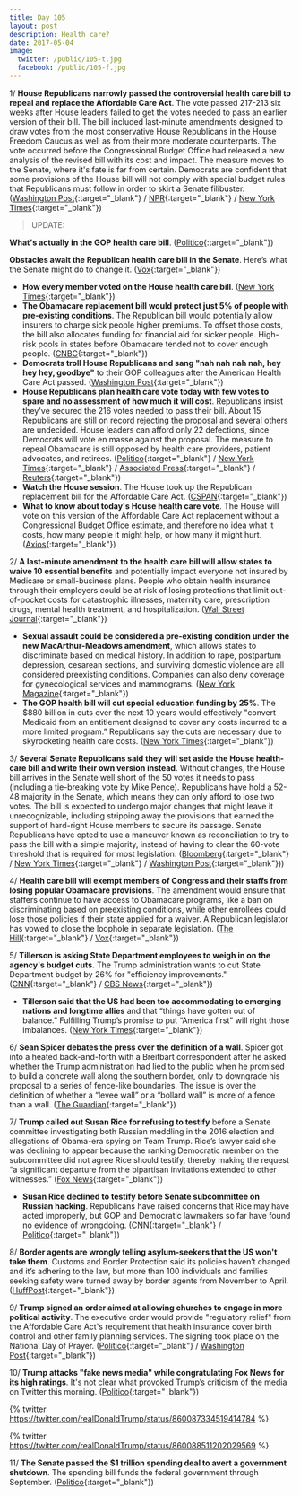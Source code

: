 ```yaml
---
title: Day 105
layout: post
description: Health care?
date: 2017-05-04
image:
  twitter: /public/105-t.jpg
  facebook: /public/105-f.jpg
---
```


1/ **House Republicans narrowly passed the controversial health care bill to repeal and replace the Affordable Care Act**. The vote passed 217-213 six weeks after House leaders failed to get the votes needed to pass an earlier version of their bill. The bill included last-minute amendments designed to draw votes from the most conservative House Republicans in the House Freedom Caucus as well as from their more moderate counterparts. The vote occurred before the Congressional Budget Office had released a new analysis of the revised bill with its cost and impact. The measure moves to the Senate, where it's fate is far from certain. Democrats are confident that some provisions of the House bill will not comply with special budget rules that Republicans must follow in order to skirt a Senate filibuster. ([Washington Post](https://www.washingtonpost.com/powerpost/republicans-plan-health-care-vote-on-thursday-capping-weeks-of-fits-and-starts/2017/05/03/e7dd7c28-306d-11e7-9dec-764dc781686f_story.html){:target="_blank"} / [NPR](http://www.npr.org/2017/05/04/526866090/house-passes-gop-health-care-bill){:target="_blank"} / [New York Times](https://www.nytimes.com/2017/05/04/us/politics/health-care-bill-vote.html){:target="_blank"})

> UPDATE:
>
**What's actually in the GOP health care bill**. ([Politico](http://www.politico.com/story/2017/05/04/gop-health-care-bill-details-explained-237987){:target="_blank"})
>
**Obstacles await the Republican health care bill in the Senate**. Here’s what the Senate might do to change it. ([Vox](https://www.vox.com/policy-and-politics/2017/5/4/15542792/senate-republicans-health-care-bill){:target="_blank"})
>

* **How every member voted on the House health care bill**. ([New York Times](https://www.nytimes.com/interactive/2017/05/04/us/politics/house-vote-republican-health-care-bill.html){:target="_blank"})
* **The Obamacare replacement bill would protect just 5% of people with pre-existing conditions**. The Republican bill would potentially allow insurers to charge sick people higher premiums. To offset those costs, the bill also allocates funding for financial aid for sicker people. High-risk pools in states before Obamacare tended not to cover enough people. ([CNBC](http://www.cnbc.com/2017/05/04/gops-obamacare-replacement-bill-would-protect-just-5-percent-of-people-with-pre-existing-conditions-analysis.html){:target="_blank"})
* **Democrats troll House Republicans and sang "nah nah nah nah, hey hey hey, goodbye"** to their GOP colleagues after the American Health Care Act passed. ([Washington Post](https://www.washingtonpost.com/video/national/house-democrats-sing-goodbye-to-republicans-as-health-care-bill-passes/2017/05/04/6278208a-30f7-11e7-a335-fa0ae1940305_video.html){:target="_blank"})
* **House Republicans plan health care vote today with few votes to spare and no assessment of how much it will cost**. Republicans insist they've secured the 216 votes needed to pass their bill. About 15 Republicans are still on record rejecting the proposal and several others are undecided. House leaders can afford only 22 defections, since Democrats will vote en masse against the proposal. The measure to repeal Obamacare is still opposed by health care providers, patient advocates, and retirees. ([Politico](http://www.politico.com/story/2017/05/04/obamacare-repeal-house-vote-decision-237972){:target="_blank"} / [New York Times](https://www.nytimes.com/2017/05/03/us/politics/gop-eyes-8-billion-addition-to-win-a-crucial-vote-to-the-latest-health-bill.html){:target="_blank"} / [Associated Press](https://apnews.com/e712bb2224e24449b3b94d345f67b840/House-pushes-health-care-bill-to-showdown-vote){:target="_blank"} / [Reuters](http://www.reuters.com/article/us-usa-healthcare-idUSKBN18014F){:target="_blank"})
* **Watch the House session**. The House took up the Republican replacement bill for the Affordable Care Act. ([CSPAN](https://www.c-span.org/video/?427816-1/us-house-takes-gop-health-care-bill){:target="_blank"})
* **What to know about today's House health care vote**. The House will vote on this version of the Affordable Care Act replacement without a Congressional Budget Office estimate, and therefore no idea what it costs, how many people it might help, or how many it might hurt. ([Axios](https://www.axios.com/the-big-thing-what-the-house-is-voting-for-2391702161.html){:target="_blank"})

2/ **A last-minute amendment to the health care bill will allow states to waive 10 essential benefits** and potentially impact everyone not insured by Medicare or small-business plans. People who obtain health insurance through their employers could be at risk of losing protections that limit out-of-pocket costs for catastrophic illnesses, maternity care, prescription drugs, mental health treatment, and hospitalization. ([Wall Street Journal](https://www.wsj.com/articles/little-noted-provision-of-gop-health-bill-could-alter-employer-plans-1493890203){:target="_blank"})

* **Sexual assault could be considered a pre-existing condition under the new MacArthur-Meadows amendment**, which allows states to discriminate based on medical history. In addition to rape, postpartum depression, cesarean sections, and surviving domestic violence are all considered preexisting conditions. Companies can also deny coverage for gynecological services and mammograms. ([New York Magazine](http://nymag.com/thecut/2017/05/under-new-healthcare-bill-rape-is-a-pre-existing-condition.html){:target="_blank"})
* **The GOP health bill will cut special education funding by 25%**. The $880 billion in cuts over the next 10 years would effectively "convert Medicaid from an entitlement designed to cover any costs incurred to a more limited program.” Republicans say the cuts are necessary due to skyrocketing health care costs. ([New York Times](https://www.nytimes.com/2017/05/03/us/politics/health-bill-medicaid-special-education-affordable-care-act.html){:target="_blank"})

3/ **Several Senate Republicans said they will set aside the House health-care bill and write their own version instead**. Without changes, the House bill arrives in the Senate well short of the 50 votes it needs to pass (including a tie-breaking vote by Mike Pence). Republicans have hold a 52-48 majority in the Senate, which means they can only afford to lose two votes. The bill is expected to undergo major changes that might leave it unrecognizable, including stripping away the provisions that earned the support of hard-right House members to secure its passage. Senate Republicans have opted to use a maneuver known as reconciliation to try to pass the bill with a simple majority, instead of having to clear the 60-vote threshold that is required for most legislation. ([Bloomberg](https://www.bloomberg.com/politics/articles/2017-05-04/senate-gop-plans-own-obamacare-repeal-bill-after-house-action){:target="_blank"} / [New York Times](https://www.nytimes.com/2017/05/04/us/politics/senate-health-care-bill.html){:target="_blank"} / [Washington Post](https://www.washingtonpost.com/powerpost/if-house-passes-gop-health-care-bill-a-steeper-climb-awaits-in-the-senate/2017/05/04/26a901da-30bd-11e7-8674-437ddb6e813e_story.html){:target="_blank"}))

4/ **Health care bill will exempt members of Congress and their staffs from losing popular Obamacare provisions**. The amendment would ensure that staffers continue to have access to Obamacare programs, like a ban on discriminating based on preexisting conditions, while other enrollees could lose those policies if their state applied for a waiver. A Republican legislator has vowed to close the loophole in separate legislation. ([The Hill](http://thehill.com/homenews/senate/331867-republicans-can-exempt-themselves-from-obamacare-rollbacks-in-new-legislation?rnd=1493866040){:target="_blank"} / [Vox](https://www.vox.com/2017/4/25/15429982/gop-exemption-ahca-amendment){:target="_blank"})

5/ **Tillerson is asking State Department employees to weigh in on the agency's budget cuts**. The Trump administration wants to cut State Department budget by 26% for "efficiency improvements." ([CNN](http://www.cnn.com/2017/05/02/politics/tillerson-state-department-letter-staff-cuts/){:target="_blank"} / [CBS News](http://www.cbsnews.com/news/rex-tillerson-state-department-changes/){:target="_blank"})

* **Tillerson said that the US had been too accommodating to emerging nations and longtime allies** and that “things have gotten out of balance.” Fulfilling Trump’s promise to put “America first" will right those imbalances. ([New York Times](https://www.nytimes.com/2017/05/03/us/rex-tillerson-state-department.html){:target="_blank"})

6/ **Sean Spicer debates the press over the definition of a wall**. Spicer got into a heated back-and-forth with a Breitbart correspondent after he asked whether the Trump administration had lied to the public when he promised to build a concrete wall along the southern border, only to downgrade his proposal to a series of fence-like boundaries. The issue is over the definition of whether a “levee wall” or a “bollard wall” is more of a fence than a wall. ([The Guardian](https://www.theguardian.com/us-news/2017/may/03/sean-spicer-border-wall-fence){:target="_blank"})

7/ **Trump called out Susan Rice for refusing to testify** before a Senate committee investigating both Russian meddling in the 2016 election and allegations of Obama-era spying on Team Trump. Rice’s lawyer said she was declining to appear because the ranking Democratic member on the subcommittee did not agree Rice should testify, thereby making the request “a significant departure from the bipartisan invitations extended to other witnesses.” ([Fox News](http://www.foxnews.com/politics/2017/05/04/trump-calls-out-rice-for-refusal-to-testify-to-congress.html){:target="_blank"})

* **Susan Rice declined to testify before Senate subcommittee on Russian hacking**. Republicans have raised concerns that Rice may have acted improperly, but GOP and Democratic lawmakers so far have found no evidence of wrongdoing. ([CNN](http://www.cnn.com/2017/05/03/politics/susan-rice-refuses-graham-russia-hearing/){:target="_blank"} / [Politico](http://www.politico.com/story/2017/05/03/susan-rice-testify-237947){:target="_blank"})

8/ **Border agents are wrongly telling asylum-seekers that the US won't take them**. Customs and Border Protection said its policies haven’t changed and it’s adhering to the law, but more than 100 individuals and families seeking safety were turned away by border agents from November to April. ([HuffPost](http://www.huffingtonpost.com/entry/border-patrol-asylum_us_590a450ce4b02655f843f159){:target="_blank"})

9/ **Trump signed an order aimed at allowing churches to engage in more political activity**. The executive order would provide "regulatory relief" from the Affordable Care Act's requirement that health insurance cover birth control and other family planning services. The signing took place on the National Day of Prayer. ([Politico](http://www.politico.com/story/2017/05/03/trump-to-relax-enforcement-of-political-activity-by-religious-groups-237958){:target="_blank"} / [Washington Post](https://www.washingtonpost.com/politics/trump-signs-order-aimed-at-allowing-churches-to-engage-in-more-political-activity/2017/05/04/024ed7c2-30d3-11e7-9534-00e4656c22aa_story.html){:target="_blank"})

10/ **Trump attacks "fake news media" while congratulating Fox News for its high ratings**. It's not clear what provoked Trump’s criticism of the media on Twitter this morning. ([Politico](http://www.politico.com/story/2017/05/04/trump-fake-news-fox-ratings-237968){:target="_blank"})

{% twitter https://twitter.com/realDonaldTrump/status/860087334519414784 %}

{% twitter https://twitter.com/realDonaldTrump/status/860088511202029569 %}

11/ **The Senate passed the $1 trillion spending deal to avert a government shutdown**. The spending bill funds the federal government through September. ([Politico](http://www.politico.com/story/2017/05/04/omnibus-spending-bill-senate-passes-2017-237984){:target="_blank"})